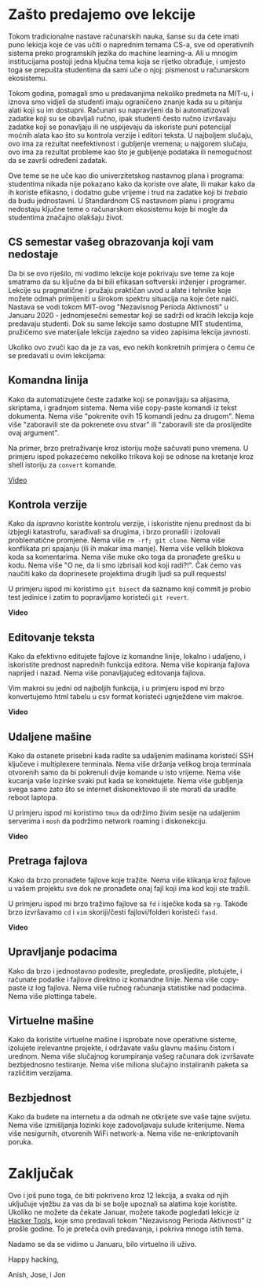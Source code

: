 # Zašto predajemo ove lekcije

Tokom tradicionalne nastave računarskih nauka, šanse su da ćete imati puno lekicja koje će vas učiti o naprednim temama CS-a, sve od operativnih sistema preko programskih jezika do machine learning-a. Ali u mnogim institucijama postoji jedna ključna tema koja se rijetko obrađuje, i umjesto toga se prepušta studentima da sami uče o njoj: pismenost u računarskom ekosistemu.

Tokom godina, pomagali smo u predavanjima nekoliko predmeta na MIT-u, i iznova smo vidjeli da studenti imaju ograničeno znanje kada su u pitanju alati koji su im dostupni. Računari su napravljeni da bi automatizovali zadatke koji su se obavljali ručno, ipak studenti često ručno izvršavaju zadatke koji se ponavljaju ili ne uspijevaju da iskoriste puni potencijal moćnih alata kao što su kontrola verzije i editori teksta. U najboljem slučaju, ovo ima za rezultat neefektivnost i gubljenje vremena; u najgorem slučaju, ovo ima za rezultat probleme kao što je gubljenje podataka ili nemogućnost da se završi određeni zadatak.

Ove teme se ne uče kao dio univerzitetskog nastavnog plana i programa: studentima nikada nije pokazano kako da koriste ove alate, ili makar kako da ih koriste efikasno, i dodatno gube vrijeme i trud na zadatke koji bi _trebalo_ da budu jednostavni. U Standardnom CS nastavnom planu i programu nedostaju ključne teme o računarskom ekosistemu koje bi mogle da studentima značajno olakšaju život.

## CS semestar vašeg obrazovanja koji vam nedostaje

Da bi se ovo riješilo, mi vodimo lekcije koje pokrivaju sve teme za koje smatramo da su ključne da bi bili efikasan softverski inženjer i programer. Lekcije su pragmatične i pružaju praktičan uvod u alate i tehnike koje možete odmah primijeniti u širokom spektru situacija na koje ćete naići. Nastava se vodi tokom MIT-ovog "Nezavisnog Perioda Aktivnosti" u Januaru 2020 - jednomjesečni semestar koji se sadrži od kraćih lekcija koje predavaju studenti. Dok su same lekcije samo dostupne MIT studentima, pružićemo sve materijale lekcija zajedno sa video zapisima lekcija javnosti.

Ukoliko ovo zvuči kao da je za vas, evo nekih konkretnih primjera o čemu će se predavati u ovim lekcijama: 

## Komandna linija

Kako da automatizujete česte zadatke koji se ponavljaju sa alijasima, skriptama, i gradnjom sistema. Nema više copy-paste komandi iz tekst dokumenta. Nema više "pokrenite ovih 15 komandi jednu za drugom". Nema više "zaboravili ste da pokrenete ovu stvar" ili "zaboravili ste da proslijedite ovaj argument".

Na primer, brzo pretraživanje kroz istoriju može sačuvati puno vremena. U primjeru ispod pokazećemo nekoliko trikova koji se odnose na kretanje kroz shell istoriju za `convert` komande. 

[Video](https://missing.csail.mit.edu/static/media/demos/history.mp4)

## Kontrola verzije
  
 Kako da _ispravno_ koristite kontrolu verzije, i iskoristite njenu prednost da bi izbjegli katastrofu, sarađivali sa drugima, i brzo pronašli i izolovali problematične promjene. Nema više `rm -rf; git clone`. Nema više konflikata pri spajanju (ili ih makar ima manje). Nema više velikih blokova koda sa komentarima. Nema više muke oko toga da pronađete grešku u kodu. Nema više "O ne, da li smo izbrisali kod koji radi?!". Čak ćemo vas naučiti kako da doprinesete projektima drugih ljudi sa pull requests!
 
 U primjeru ispod mi koristimo `git bisect` da saznamo koji commit je probio test jedinice i zatim to popravljamo koristeći `git revert`. 
 
 **Video**
 
 ## Editovanje teksta
 
 Kako da efektivno editujete fajlove iz komandne linije, lokalno i udaljeno, i iskoristite prednost naprednih funkcija editora. Nema više kopiranja fajlova naprijed i nazad. Nema više ponavljajućeg editovanja fajlova. 
 
 Vim makroi su jedni od najboljih funkcija, i u primjeru ispod mi brzo konvertujemo html tabelu u csv format koristeći ugnježdene vim makroe. 
 
 **Video**
 
 ## Udaljene mašine
 
 Kako da ostanete prisebni kada radite sa udaljenim mašinama koristeći SSH ključeve i multiplexere terminala. Nema više držanja velikog broja terminala otvorenih samo da bi pokrenuli dvije komande u isto vrijeme. Nema više kucanja vaše lozinke svaki put kada se konektujete. Nema više gubljenja svega samo zato što se internet diskonektovao ili ste morati da uradite reboot laptopa.
 
 U primjeru ispod mi koristimo `tmux` da održimo živim sesije na udaljenim serverima i `mosh` da podržimo network roaming i diskonekciju.
 
 **Video**
 
 ## Pretraga fajlova
 
 Kako da brzo pronađete fajlove koje tražite. Nema više klikanja kroz fajlove u vašem projektu sve dok ne pronađete onaj fajl koji ima kod koji ste tražili.
 
 U primjeru ispod mi brzo tražimo fajlove sa `fd` i isječke koda sa `rg`. Takođe brzo izvršavamo `cd` i `vim` skoriji/česti fajlovi/folderi koristeći `fasd`.
 
 **Video**
 
 ## Upravljanje podacima
 
 Kako da brzo i jednostavno podesite, pregledate, proslijedite, plotujete, i računate podatke i fajlove direktno iz komandne linije. Nema više copy-paste iz log fajlova. Nema više ručnog računanja statistike nad podacima. Nema više plottinga tabele.
 
 ## Virtuelne mašine
 
 Kako da koristite virtuelne mašine i isprobate nove operativne sisteme, izolujete irelevantne projekte, i održavate vašu glavnu mašinu čistom i urednom. Nema više slučajnog korumpiranja vašeg računara dok izvršavate bezbjednosno testiranje. Nema više miliona slučajno instaliranih paketa sa različitim verzijama.
 
 ## Bezbjednost
 
 Kako da budete na internetu a da odmah ne otkrijete sve vaše tajne svijetu. Nema više izmišljanja lozinki koje zadovoljavaju sulude kriterijume. Nema više nesigurnih, otvorenih WiFi network-a. Nema više ne-enkriptovanih poruka.
 
 # Zaključak
 
Ovo i još puno toga, će biti pokriveno kroz 12 lekcija, a svaka od njih uključuje vježbu za vas da bi se bolje upoznali sa alatima koje koristite. Ukoliko ne možete da čekate Januar, možete takođe pogledati lekicje iz [Hacker Tools](https://hacker-tools.github.io/lectures/), koje smo predavali tokom "Nezavisnog Perioda Aktivnosti" iz prošle godine. To je preteča ovih predavanja, i pokriva mnogo istih tema.

Nadamo se da se vidimo u Januaru, bilo virtuelno ili uživo.

Happy hacking, 

Anish, Jose, i Jon
